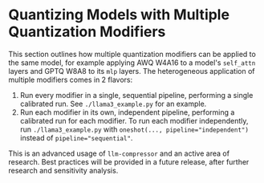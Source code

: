 # Quantizing Models with Multiple Quantization Modifiers #

This section outlines how multiple quantization modifiers can be applied to the same model, for example applying AWQ W4A16 to a model's `self_attn` layers and GPTQ W8A8 to its `mlp` layers. The heterogeneous application of multiple modifiers comes in 2 flavors:

1. Run every modifier in a single, sequential pipeline, performing a single calibrated run. See `./llama3_example.py` for an example.
2. Run each modifier in its own, independent pipeline, performing a calibrated run for each modifier. To run each modifier independently, run `./llama3_example.py` with `oneshot(..., pipeline="independent")` instead of `pipeline="sequential"`.

This is an advanced usage of `llm-compressor` and an active area of research. Best practices will be provided in a future release, after further research and sensitivity analysis.